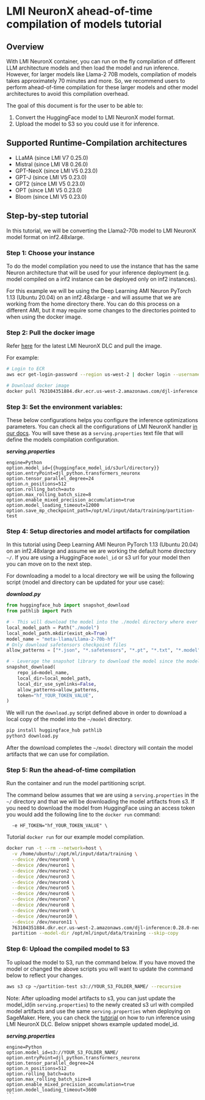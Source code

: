 

# LMI NeuronX ahead-of-time compilation of models tutorial

## Overview

With LMI NeuronX container, you can run on the fly compilation of different LLM architecture models and then load the model and run inference. However, for larger models like Llama-2 70B models, compilation of models takes approximately 70 minutes and more. So, we recommend users to perform ahead-of-time compilation for these larger models and other model architectures to avoid this compilation overhead.

The goal of this document is for the user to be able to:

1. Convert the HuggingFace model to LMI NeuronX model format.
2. Upload the model to S3 so you could use it for inference.

## Supported Runtime-Compilation architectures

* LLaMA (since LMI V7 0.25.0)
* Mistral (since LMI V8 0.26.0)
* GPT-NeoX (since LMI V5 0.23.0)
* GPT-J (since LMI V5 0.23.0)
* GPT2 (since LMI V5 0.23.0)
* OPT (since LMI V5 0.23.0)
* Bloom (since LMI V5 0.23.0)

## Step-by-step tutorial

In this tutorial, we will be converting the Llama2-70b model to LMI NeuronX model format on inf2.48xlarge.

### Step 1: Choose your instance

To do the model compilation you need to use the instance that has the same Neuron architecture that will be used for your inference deployment (e.g. model compiled on a inf2 instance can be deployed only on inf2 instances).

For this example we will be using the Deep Learning AMI Neuron PyTorch 1.13 (Ubuntu 20.04) on an inf2.48xlarge - and will assume that we are working from the home directory there. You can do this process on a different AMI, but it may require some changes to the directories pointed to when using the docker image.

### Step 2: Pull the docker image

Refer [here](https://github.com/aws/deep-learning-containers/blob/master/available_images.md#large-model-inference-containers) for the latest LMI NeuronX DLC and pull the image.

For example:

```bash
# Login to ECR
aws ecr get-login-password --region us-west-2 | docker login --username AWS --password-stdin 763104351884.dkr.ecr.us-west-2.amazonaws.com

# Download docker image
docker pull 763104351884.dkr.ecr.us-west-2.amazonaws.com/djl-inference:0.28.0-neuronx-sdk2.18.2

```

### Step 3: Set the environment variables:

These below configurations helps you configure the inference optimizations parameters. You can check all the configurations of LMI NeuronX handler [in our docs](../user_guides/tnx_user_guide.md#advanced-transformers-neuronx-configurations).
You will save these as a `serving.properties` text file that will define the models compilation configuration.

___serving.properties___
```
engine=Python
option.model_id={{huggingface_model_id/s3url/directory}}
option.entryPoint=djl_python.transformers_neuronx
option.tensor_parallel_degree=24
option.n_positions=512
option.rolling_batch=auto
option.max_rolling_batch_size=8
option.enable_mixed_precision_accumulation=true
option.model_loading_timeout=12000
option.save_mp_checkpoint_path=/opt/ml/input/data/training/partition-test
```

### Step 4: Setup directories and model artifacts for compilation

In this tutorial using Deep Learning AMI Neuron PyTorch 1.13 (Ubuntu 20.04) on an inf2.48xlarge and assume we are working the default home directory `~/`. If you are using a HuggingFace `model_id` or s3 url for your model then you can move on to the next step.

For downloading a model to a local directory we will be using the following script (model and directory can be updated for your use case):

___download.py___
```python
from huggingface_hub import snapshot_download
from pathlib import Path

# - This will download the model into the ./model directory where ever the script is running
local_model_path = Path("./model")
local_model_path.mkdir(exist_ok=True)
model_name = "meta-llama/Llama-2-70b-hf"
# Only download safetensors checkpoint files
allow_patterns = ["*.json", "*.safetensors", "*.pt", "*.txt", "*.model", "*.tiktoken"]

# - Leverage the snapshot library to download the model since the model is stored in repository using LFS
snapshot_download(
    repo_id=model_name,
    local_dir=local_model_path,
    local_dir_use_symlinks=False,
    allow_patterns=allow_patterns,
    token="hf_YOUR_TOKEN_VALUE",
)
```

We will run the `download.py` script defined above in order to download a local copy of the model into the `~/model` directory.

```bash
pip install huggingface_hub pathlib
python3 download.py
```

After the download completes the `~/model` directory will contain the model artifacts that we can use for compilation.

### Step 5: Run the ahead-of-time compilation

Run the container and run the model partitioning script. 

The command below assumes that we are using a `serving.properties` in the `~/` directory and that we will be downloading the model artifacts from s3. If you need to download the model from HuggingFace using an access token you would add the following line to the `docker run` command:

```
  -e HF_TOKEN="hf_YOUR_TOKEN_VALUE" \
```

Tutorial `docker run` for our example model compilation.

```bash
docker run -t --rm --network=host \
  -v /home/ubuntu/:/opt/ml/input/data/training \
  --device /dev/neuron0 \
  --device /dev/neuron1 \
  --device /dev/neuron2 \
  --device /dev/neuron3 \
  --device /dev/neuron4 \
  --device /dev/neuron5 \
  --device /dev/neuron6 \
  --device /dev/neuron7 \
  --device /dev/neuron8 \
  --device /dev/neuron9 \
  --device /dev/neuron10 \
  --device /dev/neuron11 \
  763104351884.dkr.ecr.us-west-2.amazonaws.com/djl-inference:0.28.0-neuronx-sdk2.18.2 \
  partition --model-dir /opt/ml/input/data/training --skip-copy
```

### Step 6: Upload the compiled model to S3

To upload the model to S3, run the command below. If you have moved the model or changed the above scripts you will want to update the command below to reflect your changes.

```bash
aws s3 cp ~/partition-test s3://YOUR_S3_FOLDER_NAME/ --recursive
```

Note: After uploading model artifacts to s3, you can just update the model_id(in `serving.properties`) to the newly created s3 url with compiled model artifacts and use the same `serving.properties` when deploying on SageMaker. 
Here, you can check the [tutorial](https://github.com/deepjavalibrary/djl-demo/blob/master/aws/sagemaker/large-model-inference/sample-llm/tnx_rollingbatch_deploy_llama_70b.ipynb) on how to run inference using LMI NeuronX DLC. Below snippet shows example updated model_id.

___serving.properties___
````
engine=Python
option.model_id=s3://YOUR_S3_FOLDER_NAME/
option.entryPoint=djl_python.transformers_neuronx
option.tensor_parallel_degree=24
option.n_positions=512
option.rolling_batch=auto
option.max_rolling_batch_size=8
option.enable_mixed_precision_accumulation=true
option.model_loading_timeout=3600
```
